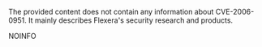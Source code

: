 The provided content does not contain any information about CVE-2006-0951. It mainly describes Flexera's security research and products.

NOINFO